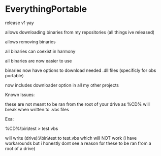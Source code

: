 # EverythingPortable

release v1 yay

allows downloading binaries from my repositories (all things ive released)

allows removing binaries

all binaries can coexist in harmony

all binaries are now easier to use

binaries now have options to download needed .dll files (specificly for obs portable)

now includes downloader option in all my other projects

Known Issues:

these are not meant to be ran from the root of your drive as %CD% will break when written to .vbs files

Exa:

%CD%\bin\test > test.vbs

will write (drive):\\\\bin\test to test.vbs which will NOT work (i have workarounds but i honestly dont see a reason for these to be ran from a root of a drive)
